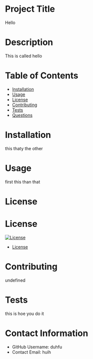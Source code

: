 
# Project Title
Hello

# Description
This is called hello

# Table of Contents
* [Installation](#-Installation)
* [Usage](#-Usage)
* [License](#-License)
* [Contributing](#-Contributing)
* [Tests](#-Tests)
* [Questions](#-Contact-Information)

# Installation
this thaty the other

# Usage
first this than that

# License
# License
[![License](https://img.shields.io/badge/License-Mozilla_2.0-orange.svg)](https://opensource.org/licenses/MPL-2.0)
* [License](#license)

# Contributing 
undefined

# Tests
this is hoe you do it

# Contact Information 
* GitHub Username: duhfu
* Contact Email: huih



